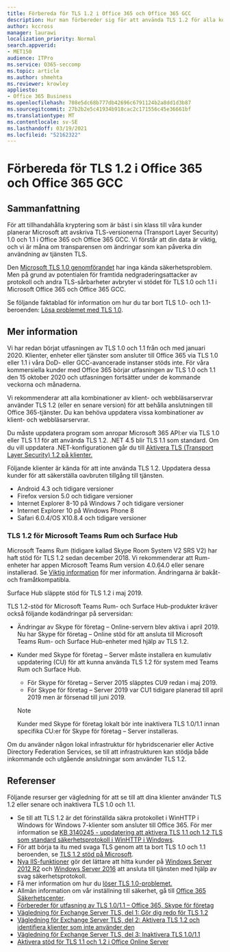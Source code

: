 ```yaml
---
title: Förbereda för TLS 1.2 i Office 365 och Office 365 GCC
description: Hur man förbereder sig för att använda TLS 1.2 för alla kombinationer av klient- och webbläsarservrar i Office 365 och Office 365 GCC efter support för TLS 1.0 och 1.1 är inaktiverat.
author: kccross
manager: laurawi
localization_priority: Normal
search.appverid:
- MET150
audience: ITPro
ms.service: O365-seccomp
ms.topic: article
ms.author: shmehta
ms.reviewer: krowley
appliesto:
- Office 365 Business
ms.openlocfilehash: 708e5dc68b777db42696c6791124b2a8dd1d3b87
ms.sourcegitcommit: 27b2b2e5c41934b918cac2c171556c45e36661bf
ms.translationtype: MT
ms.contentlocale: sv-SE
ms.lasthandoff: 03/19/2021
ms.locfileid: "52162322"
---
```

# <a name="preparing-for-tls-12-in-office-365-and-office-365-gcc"></a>Förbereda för TLS 1.2 i Office 365 och Office 365 GCC

## <a name="summary"></a>Sammanfattning

För att tillhandahålla kryptering som är bäst i sin klass till våra kunder planerar Microsoft att avskriva TLS-versionerna (Transport Layer Security) 1.0 och 1.1 i Office 365 och Office 365 GCC. Vi förstår att din data är viktig, och vi är måna om transparensen om ändringar som kan påverka din användning av tjänsten TLS.

Den [Microsoft TLS 1.0 genomförandet](https://support.microsoft.com/help/3117336/schannel-implementation-of-tls-1-0-in-windows-security-status-update-n) har inga kända säkerhetsproblem. Men på grund av potentialen för framtida nedgraderingsattacker av protokoll och andra TLS-sårbarheter avbryter vi stödet för TLS 1.0 och 1.1 i Microsoft Office 365 och Office 365 GCC.

Se följande faktablad för information om hur du tar bort TLS 1.0- och 1.1-beroenden: [Lösa problemet med TLS 1.0](https://www.microsoft.com/download/details.aspx?id=55266).

## <a name="more-information"></a>Mer information

Vi har redan börjat utfasningen av TLS 1.0 och 1.1 från och med januari 2020. Klienter, enheter eller tjänster som ansluter till Office 365 via TLS 1.0 eller 1.1 i våra DoD- eller GCC-avancerade instanser stöds inte. För våra kommersiella kunder med Office 365 börjar utfasningen av TLS 1.0 och 1.1 den 15 oktober 2020 och utfasningen fortsätter under de kommande veckorna och månaderna. 

Vi rekommenderar att alla kombinationer av klient- och webbläsarservrar använder TLS 1.2 (eller en senare version) för att behålla anslutningen till Office 365-tjänster. Du kan behöva uppdatera vissa kombinationer av klient- och webbläsarservrar.

Du måste uppdatera program som anropar Microsoft 365 API:er via TLS 1.0 eller TLS 1.1 för att använda TLS 1.2. .NET 4.5 blir TLS 1.1 som standard. Om du vill uppdatera .NET-konfigurationen går du till [Aktivera TLS (Transport Layer Security) 1.2 på klienter.](/mem/configmgr/core/plan-design/security/enable-tls-1-2-client)

Följande klienter är kända för att inte använda TLS 1.2. Uppdatera dessa kunder för att säkerställa oavbruten tillgång till tjänsten.

- Android 4.3 och tidigare versioner
- Firefox version 5.0 och tidigare versioner
- Internet Explorer 8-10 på Windows 7 och tidigare versioner
- Internet Explorer 10 på Windows Phone 8
- Safari 6.0.4/OS X10.8.4 och tidigare versioner

### <a name="tls-12-for-microsoft-teams-rooms-and-surface-hub"></a>TLS 1.2 för Microsoft Teams Rum och Surface Hub

Microsoft Teams Rum (tidigare kallad Skype Room System V2 SRS V2) har haft stöd för TLS 1.2 sedan december 2018. Vi rekommenderar att Rum-enheter har appen Microsoft Teams Rum version 4.0.64.0 eller senare installerad. Se [Viktig information](/microsoftteams/room-systems/srs2-release-note) för mer information. Ändringarna är bakåt- och framåtkompatibla.

Surface Hub släppte stöd för TLS 1.2 i maj 2019.

TLS 1.2-stöd för Microsoft Teams Rum- och Surface Hub-produkter kräver också följande kodändringar på serversidan:

- Ändringar av Skype för företag – Online-servern blev aktiva i april 2019. Nu har Skype för företag – Online stöd för att ansluta till Microsoft Teams Rum- och Surface Hub-enheter med hjälp av TLS 1.2.
- Kunder med Skype för företag – Server måste installera en kumulativ uppdatering (CU) för att kunna använda TLS 1.2 för system med Teams Rum och Surface Hub.

  - För Skype för företag – Server 2015 släpptes CU9 redan i maj 2019.
  - För Skype för företag – Server 2019 var CU1 tidigare planerad till april 2019 men är försenad till juni 2019.

  > [!NOTE]
  > Kunder med Skype för företag lokalt bör inte inaktivera TLS 1.0/1.1 innan specifika CU:er för Skype för företag – Server installeras.

Om du använder någon lokal infrastruktur för hybridscenarier eller Active Directory Federation Services, se till att infrastrukturen kan stödja både inkommande och utgående anslutningar som använder TLS 1.2.

## <a name="references"></a>Referenser

Följande resurser ger vägledning för att se till att dina klienter använder TLS 1.2 eller senare och inaktivera TLS 1.0 och 1.1.

- Se till att TLS 1.2 är det förinställda säkra protokollet i WinHTTP i Windows för Windows 7-klienter som ansluter till Office 365. För mer information se [KB 3140245 - uppdatering att aktivera TLS 1.1 och 1.2 TLS som standard säkerhetsprotokoll i WinHTTP i Windows](https://support.microsoft.com/help/3140245/update-to-enable-tls-1-1-and-tls-1-2-as-a-default-secure-protocols-in).
- För att börja ta itu med svaga TLS genom att ta bort TLS 1.0 och 1.1 beroenden, se [TLS 1.2 stöd på Microsoft](https://cloudblogs.microsoft.com/microsoftsecure/2017/06/20/tls-1-2-support-at-microsoft/).
- [Nya IIS-funktioner](https://cloudblogs.microsoft.com/microsoftsecure/2017/09/07/new-iis-functionality-to-help-identify-weak-tls-usage/) gör det lättare att hitta kunder på [Windows Server 2012 R2](https://support.microsoft.com/help/4025335/windows-8-1-windows-server-2012-r2-update-kb4025335) och [Windows Server 2016](https://support.microsoft.com/help/4025334/windows-10-update-kb4025334) att ansluta till tjänsten med hjälp av svag säkerhetsprotokoll.
- Få mer information om hur du [löser TLS 1.0-problemet.](https://www.microsoft.com/download/details.aspx?id=55266)
- Allmän information om vår inställning till säkerhet, gå till [Office 365 Säkerhetscenter](https://www.microsoft.com/trustcenter/cloudservices/office365).
- [Förbereder för utfasning av TLS 1.0/1.1 – Office 365, Skype för företag](https://techcommunity.microsoft.com/t5/Skype-for-Business-Blog/Preparing-for-TLS-1-0-1-1-Deprecation-O365-Skype-for-Business/ba-p/222247)
- [Vägledning för Exchange Server TLS, del 1: Gör dig redo för TLS 1.2](https://techcommunity.microsoft.com/t5/exchange-team-blog/exchange-server-tls-guidance-part-1-getting-ready-for-tls-1-2/ba-p/607649)
- [Vägledning för Exchange Server TLS, del 2: Aktivera TLS 1.2 och identifiera klienter som inte använder den](https://techcommunity.microsoft.com/t5/exchange-team-blog/exchange-server-tls-guidance-part-2-enabling-tls-1-2-and/ba-p/607761)
- [Vägledning för Exchange Server TLS, del 3: Inaktivera TLS 1.0/1.1](https://techcommunity.microsoft.com/t5/exchange-team-blog/exchange-server-tls-guidance-part-3-turning-off-tls-1-0-1-1/ba-p/607898)
- [Aktivera stöd för TLS 1.1 och 1.2 i Office Online Server](/officeonlineserver/enable-tls-1-1-and-tls-1-2-support-in-office-online-server)